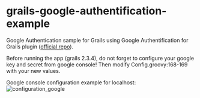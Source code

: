 grails-google-authentification-example
======================================

Google Authentication sample for Grails using Google Authentification for Grails plugin ([official repo](https://github.com/donbeave/grails-spring-security-oauth-google)).

Before running the app (grails 2.3.4), do not forget to configure your google key and secret from google console! Then modify Config.groovy:168-169 with your new values.

Google console configuration example for localhost:
![configuration_google](https://f.cloud.github.com/assets/1451988/2003806/60e09f72-8678-11e3-8abc-307a2dc4d7f7.png)
